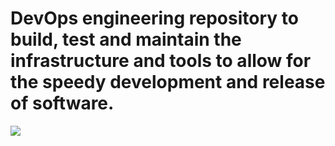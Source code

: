 # DevOps engineering repository to build, test and maintain the infrastructure and tools to allow for the speedy development and release of software.
![](https://shalb.com/wp-content/uploads/2019/11/Devops1-1024x669.jpeg)
